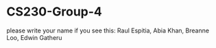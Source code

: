 # CS230-Group-4

please write your name if you see this: 
Raul Espitia, Abia Khan, Breanne Loo, Edwin Gatheru
